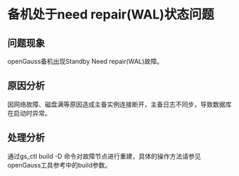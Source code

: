 # 备机处于need repair\(WAL\)状态问题<a name="ZH-CN_TOPIC_0289900624"></a>

## 问题现象<a name="zh-cn_topic_0283137649_section19264812163110"></a>

openGauss备机出现Standby Need repair\(WAL\)故障。

## 原因分析<a name="zh-cn_topic_0283137649_section31031614204014"></a>

因网络故障、磁盘满等原因造成主备实例连接断开，主备日志不同步，导致数据库在启动时异常。

## 处理分析<a name="zh-cn_topic_0283137649_section12618818144413"></a>

通过gs\_ctl build -D 命令对故障节点进行重建，具体的操作方法请参见openGauss工具参考中的build参数。

